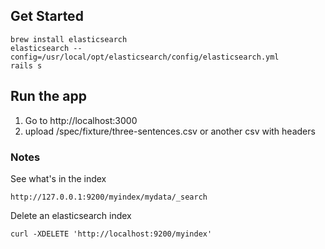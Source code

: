 

## Get Started

```
brew install elasticsearch
elasticsearch --config=/usr/local/opt/elasticsearch/config/elasticsearch.yml
rails s
```
## Run the app

1. Go to http://localhost:3000
2. upload /spec/fixture/three-sentences.csv or another csv with headers




### Notes

See what's in the index
```
http://127.0.0.1:9200/myindex/mydata/_search
```

Delete an elasticsearch index
```
curl -XDELETE 'http://localhost:9200/myindex'
```
